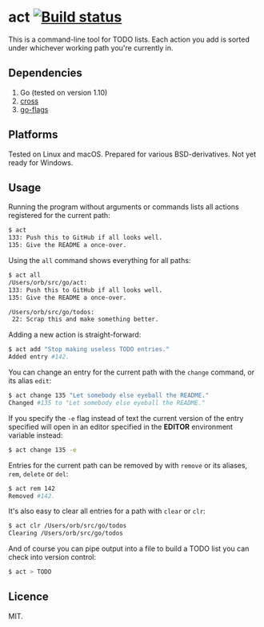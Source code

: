 # act [![Build status](https://travis-ci.org/Urethramancer/act.svg)](https://travis-ci.org/Urethramancer/act)
This is a command-line tool for TODO lists. Each action you add is sorted under whichever working path you're currently in.

##  Dependencies
1. Go (tested on version 1.10)
2. [cross](https://github.com/Urethramancer/cross)
3. [go-flags](https://github.com/jessevdk/go-flags)

## Platforms
Tested on Linux and macOS. Prepared for various BSD-derivatives. Not yet ready for Windows.

## Usage
Running the program without arguments or commands lists all actions registered for the current path:

```sh
$ act
133: Push this to GitHub if all looks well.
135: Give the README a once-over.
```

Using the `all` command shows everything for all paths:

```sh
$ act all
/Users/orb/src/go/act:
133: Push this to GitHub if all looks well.
135: Give the README a once-over.

/Users/orb/src/go/todos:
 22: Scrap this and make something better.
```

Adding a new action is straight-forward:

```sh
$ act add "Stop making useless TODO entries."
Added entry #142.
```

You can change an entry for the current path with the `change` command, or its alias `edit`:

```sh
$ act change 135 "Let somebody else eyeball the README."
Changed #135 to "Let somebody else eyeball the README."
```

If you specify the `-e` flag instead of text the current version of the entry specified will open in an editor specified in the **EDITOR** environment variable instead:

```sh
$ act change 135 -e
```

Entries for the current path can be removed by with `remove` or its aliases, `rem`, `delete` or `del`:

```sh
$ act rem 142
Removed #142.
```

It's also easy to clear all entries for a path with `clear` or `clr`:

```sh
$ act clr /Users/orb/src/go/todos
Clearing /Users/orb/src/go/todos
```

And of course you can pipe output into a file to build a TODO list you can check into version control:

```sh
$ act > TODO
```

## Licence
MIT.
